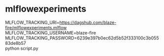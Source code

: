 # mlflowexperiments

MLFLOW_TRACKING_URI=https://dagshub.com/blaze-fire/mlflowexperiments.mlflow \
MLFLOW_TRACKING_USERNAME=blaze-fire \
MLFLOW_TRACKING_PASSWORD=6239e397b0ec62d5b52f333100c3b05583de8b57 \
python script.py